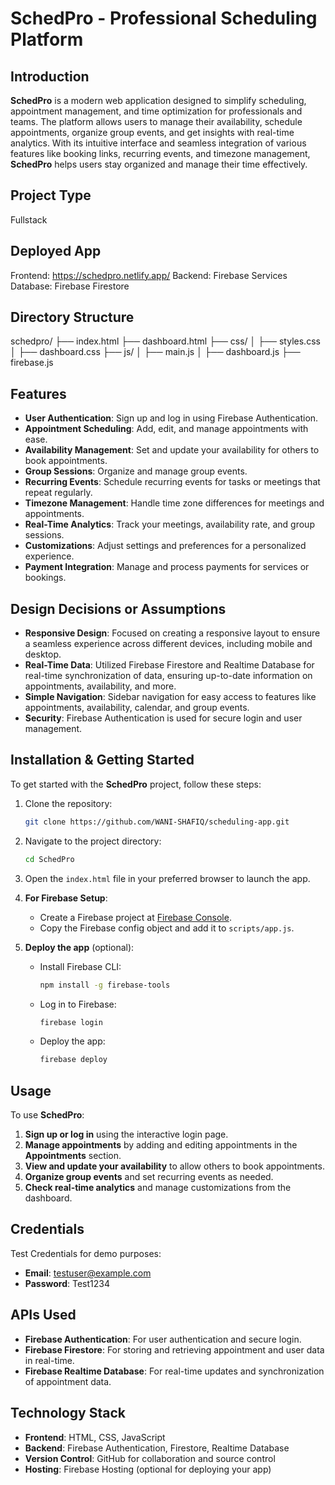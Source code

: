 # SchedPro - Professional Scheduling Platform

## Introduction

**SchedPro** is a modern web application designed to simplify scheduling, appointment management, and time optimization for professionals and teams. The platform allows users to manage their availability, schedule appointments, organize group events, and get insights with real-time analytics. With its intuitive interface and seamless integration of various features like booking links, recurring events, and timezone management, **SchedPro** helps users stay organized and manage their time effectively.

## Project Type
Fullstack

## Deployed App

Frontend: https://schedpro.netlify.app/ 
Backend: Firebase Services  
Database: Firebase Firestore

## Directory Structure
schedpro/
├── index.html
├── dashboard.html
├── css/
│   ├── styles.css
│   ├── dashboard.css
├── js/
│   ├── main.js
│   ├── dashboard.js
├── firebase.js

## Features

- **User Authentication**: Sign up and log in using Firebase Authentication.
- **Appointment Scheduling**: Add, edit, and manage appointments with ease.
- **Availability Management**: Set and update your availability for others to book appointments.
- **Group Sessions**: Organize and manage group events.
- **Recurring Events**: Schedule recurring events for tasks or meetings that repeat regularly.
- **Timezone Management**: Handle time zone differences for meetings and appointments.
- **Real-Time Analytics**: Track your meetings, availability rate, and group sessions.
- **Customizations**: Adjust settings and preferences for a personalized experience.
- **Payment Integration**: Manage and process payments for services or bookings.

## Design Decisions or Assumptions

- **Responsive Design**: Focused on creating a responsive layout to ensure a seamless experience across different devices, including mobile and desktop.
- **Real-Time Data**: Utilized Firebase Firestore and Realtime Database for real-time synchronization of data, ensuring up-to-date information on appointments, availability, and more.
- **Simple Navigation**: Sidebar navigation for easy access to features like appointments, availability, calendar, and group events.
- **Security**: Firebase Authentication is used for secure login and user management.

## Installation & Getting Started

To get started with the **SchedPro** project, follow these steps:

1. Clone the repository:

    ```bash
    git clone https://github.com/WANI-SHAFIQ/scheduling-app.git
    ```

2. Navigate to the project directory:

    ```bash
    cd SchedPro
    ```

3. Open the `index.html` file in your preferred browser to launch the app.

4. **For Firebase Setup**:
   - Create a Firebase project at [Firebase Console](https://console.firebase.google.com/).
   - Copy the Firebase config object and add it to `scripts/app.js`.

5. **Deploy the app** (optional):
   - Install Firebase CLI:

     ```bash
     npm install -g firebase-tools
     ```

   - Log in to Firebase:

     ```bash
     firebase login
     ```

   - Deploy the app:

     ```bash
     firebase deploy
     ```

## Usage

To use **SchedPro**:

1. **Sign up or log in** using the interactive login page.
2. **Manage appointments** by adding and editing appointments in the **Appointments** section.
3. **View and update your availability** to allow others to book appointments.
4. **Organize group events** and set recurring events as needed.
5. **Check real-time analytics** and manage customizations from the dashboard.

## Credentials

Test Credentials for demo purposes:

- **Email**: testuser@example.com
- **Password**: Test1234

## APIs Used

- **Firebase Authentication**: For user authentication and secure login.
- **Firebase Firestore**: For storing and retrieving appointment and user data in real-time.
- **Firebase Realtime Database**: For real-time updates and synchronization of appointment data.

## Technology Stack

- **Frontend**: HTML, CSS, JavaScript
- **Backend**: Firebase Authentication, Firestore, Realtime Database
- **Version Control**: GitHub for collaboration and source control
- **Hosting**: Firebase Hosting (optional for deploying your app)


